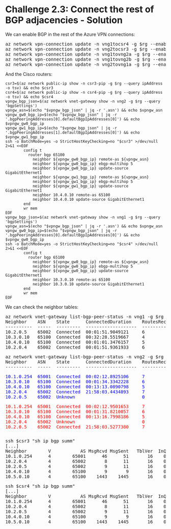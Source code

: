 # Challenge 2.3: Connect the rest of BGP adjacencies - Solution

We can enable BGP in the rest of the Azure VPN connections:

<pre>
az network vpn-connection update -n vng1tocsr4 -g $rg --enable-bgp true
az network vpn-connection update -n vng2tocsr3 -g $rg --enable-bgp true
az network vpn-connection update -n vng1tovng2a -g $rg --enable-bgp true
az network vpn-connection update -n vng1tovng2b -g $rg --enable-bgp true
az network vpn-connection update -n vng2tovng1a -g $rg --enable-bgp true
</pre>

And the Cisco routers:

```
csr3=$(az network public-ip show -n csr3-pip -g $rg --query ipAddress -o tsv) && echo $csr3
csr4=$(az network public-ip show -n csr4-pip -g $rg --query ipAddress -o tsv) && echo $csr4
vpngw_bgp_json=$(az network vnet-gateway show -n vng2 -g $rg --query 'bgpSettings')
vpngw_asn=$(echo "$vpngw_bgp_json" | jq -r '.asn') && echo $vpngw_asn
vpngw_gw0_bgp_ip=$(echo "$vpngw_bgp_json" | jq -r '.bgpPeeringAddresses[0].defaultBgpIpAddresses[0]') && echo $vpngw_gw0_bgp_ip
vpngw_gw1_bgp_ip=$(echo "$vpngw_bgp_json" | jq -r '.bgpPeeringAddresses[1].defaultBgpIpAddresses[0]') && echo $vpngw_gw1_bgp_ip
ssh -o BatchMode=yes -o StrictHostKeyChecking=no "$csr3" >/dev/null 2>&1 <<EOF
        config t
          router bgp 65100
            neighbor ${vpngw_gw0_bgp_ip} remote-as ${vpngw_asn}
            neighbor ${vpngw_gw0_bgp_ip} ebgp-multihop 5
            neighbor ${vpngw_gw0_bgp_ip} update-source GigabitEthernet1
            neighbor ${vpngw_gw1_bgp_ip} remote-as ${vpngw_asn}
            neighbor ${vpngw_gw1_bgp_ip} ebgp-multihop 5
            neighbor ${vpngw_gw1_bgp_ip} update-source GigabitEthernet1
            neighbor 10.4.0.10 remote-as 65100
            neighbor 10.4.0.10 update-source GigabitEthernet1
        end
        wr mem
EOF
vpngw_bgp_json=$(az network vnet-gateway show -n vng1 -g $rg --query 'bgpSettings')
vpngw_asn=$(echo "$vpngw_bgp_json" | jq -r '.asn') && echo $vpngw_asn
vpngw_gw0_bgp_ip=$(echo "$vpngw_bgp_json" | jq -r '.bgpPeeringAddresses[0].defaultBgpIpAddresses[0]') && echo $vpngw_gw0_bgp_ip
ssh -o BatchMode=yes -o StrictHostKeyChecking=no "$csr4" >/dev/null 2>&1 <<EOF
        config t
          router bgp 65100
            neighbor ${vpngw_gw0_bgp_ip} remote-as ${vpngw_asn}
            neighbor ${vpngw_gw0_bgp_ip} ebgp-multihop 5
            neighbor ${vpngw_gw0_bgp_ip} update-source GigabitEthernet1
            neighbor 10.3.0.10 remote-as 65100
            neighbor 10.3.0.10 update-source GigabitEthernet1
        end
        wr mem
EOF
```

We can check the neighbor tables:

<pre>
az network vnet-gateway list-bgp-peer-status -n vng1 -g $rg -o table
Neighbor    ASN    State      ConnectedDuration    RoutesReceived    MessagesSent    MessagesReceived
----------  -----  ---------  -------------------  ----------------  --------------  ------------------
10.2.0.5    65002  Connected  00:01:51.9049121     6                 13              8
10.3.0.10   65100  Connected  00:32:28.5519667     4                 45              50
10.4.0.10   65100  Connected  00:01:01.3476157     5                 8               12
10.2.0.4    65002  Connected  00:01:51.9361933     6                 15              10
</pre>

<pre>
az network vnet-gateway list-bgp-peer-status -n vng2 -g $rg -o table
Neighbor    ASN    State      ConnectedDuration    RoutesReceived    MessagesSent    MessagesReceived
----------  -----  ---------  -------------------  ----------------  --------------  ------------------
<p style="color:blue">10.1.0.254  65001  Connected  00:02:12.8925106     7                 6               10
10.3.0.10   65100  Connected  00:01:34.3342228     6                 8               11
10.4.0.10   65100  Connected  00:13:13.0890798     5                 24              30
10.2.0.4    65002  Connected  21:58:03.4434893     7                 1537            1539
10.2.0.5    65002  Unknown                         0                 0               0
<p style="color:red">10.1.0.254  65001  Connected  00:02:12.9501653     7                 8               9
10.3.0.10   65100  Connected  00:01:31.8210057     6                 8               11
10.4.0.10   65100  Connected  00:13:16.7998186     5                 23              30
10.2.0.4    65002  Unknown                         0                 0               0
10.2.0.5    65002  Connected  21:58:03.5277380     7                 1537            1539
</pre>

<pre>
ssh $csr3 "sh ip bgp summ"
[...]
Neighbor        V           AS MsgRcvd MsgSent   TblVer  InQ OutQ Up/Down  State/PfxRcd
10.1.0.254      4        65001      46      51       16    0    0 00:33:04        5
10.2.0.4        4        65002       8      11       16    0    0 00:01:47        5
10.2.0.5        4        65002       9      11       16    0    0 00:01:49        5
10.4.0.10       4        65100       9       9       16    0    0 00:01:33        7
10.5.0.10       4        65100    1443    1445       16    0    0 21:46:47        1
</pre>

<pre>
ssh $csr4 "sh ip bgp summ"
[...]
Neighbor        V           AS MsgRcvd MsgSent   TblVer  InQ OutQ Up/Down  State/PfxRcd
10.1.0.254      4        65001      46      51       16    0    0 00:33:04        5
10.2.0.4        4        65002       8      11       16    0    0 00:01:47        5
10.2.0.5        4        65002       9      11       16    0    0 00:01:49        5
10.4.0.10       4        65100       9       9       16    0    0 00:01:33        7
10.5.0.10       4        65100    1443    1445       16    0    0 21:46:47        1
</pre>
